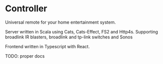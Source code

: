 # Controller

Universal remote for your home entertainment system.

Server written in Scala using Cats, Cats-Effect, FS2 and Http4s. Supporting broadlink IR blasters, broadlink and tp-link switches and Sonos

Frontend written in Typescript with React.

TODO: proper docs
